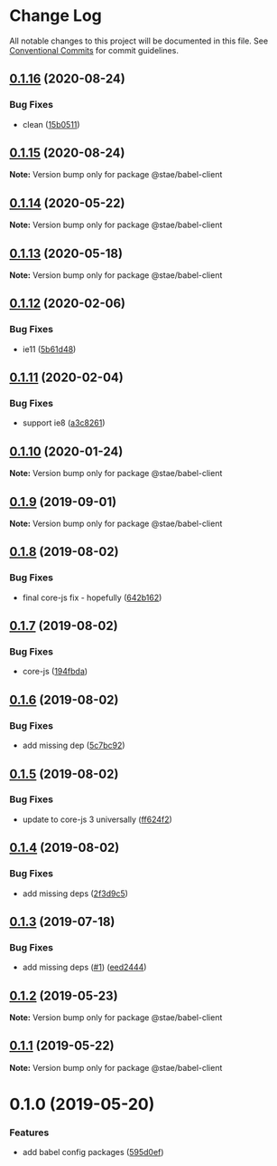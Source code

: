 # Change Log

All notable changes to this project will be documented in this file.
See [Conventional Commits](https://conventionalcommits.org) for commit guidelines.

## [0.1.16](https://github.com/staeco/modules/compare/@stae/babel-client@0.1.14...@stae/babel-client@0.1.16) (2020-08-24)


### Bug Fixes

* clean ([15b0511](https://github.com/staeco/modules/commit/15b05110e4f7958802d6d0182b6d2815d707ec48))





## [0.1.15](https://github.com/staeco/modules/compare/@stae/babel-client@0.1.14...@stae/babel-client@0.1.15) (2020-08-24)

**Note:** Version bump only for package @stae/babel-client





## [0.1.14](https://github.com/staeco/modules/compare/@stae/babel-client@0.1.13...@stae/babel-client@0.1.14) (2020-05-22)

**Note:** Version bump only for package @stae/babel-client





## [0.1.13](https://github.com/staeco/modules/compare/@stae/babel-client@0.1.12...@stae/babel-client@0.1.13) (2020-05-18)

**Note:** Version bump only for package @stae/babel-client





## [0.1.12](https://github.com/staeco/modules/compare/@stae/babel-client@0.1.11...@stae/babel-client@0.1.12) (2020-02-06)


### Bug Fixes

* ie11 ([5b61d48](https://github.com/staeco/modules/commit/5b61d48))





## [0.1.11](https://github.com/staeco/modules/compare/@stae/babel-client@0.1.10...@stae/babel-client@0.1.11) (2020-02-04)


### Bug Fixes

* support ie8 ([a3c8261](https://github.com/staeco/modules/commit/a3c8261))





## [0.1.10](https://github.com/staeco/modules/compare/@stae/babel-client@0.1.9...@stae/babel-client@0.1.10) (2020-01-24)

**Note:** Version bump only for package @stae/babel-client





## [0.1.9](https://github.com/staeco/modules/compare/@stae/babel-client@0.1.8...@stae/babel-client@0.1.9) (2019-09-01)

**Note:** Version bump only for package @stae/babel-client





## [0.1.8](https://github.com/staeco/modules/compare/@stae/babel-client@0.1.7...@stae/babel-client@0.1.8) (2019-08-02)


### Bug Fixes

* final core-js fix - hopefully ([642b162](https://github.com/staeco/modules/commit/642b162))





## [0.1.7](https://github.com/staeco/modules/compare/@stae/babel-client@0.1.6...@stae/babel-client@0.1.7) (2019-08-02)


### Bug Fixes

* core-js ([194fbda](https://github.com/staeco/modules/commit/194fbda))





## [0.1.6](https://github.com/staeco/modules/compare/@stae/babel-client@0.1.5...@stae/babel-client@0.1.6) (2019-08-02)


### Bug Fixes

* add missing dep ([5c7bc92](https://github.com/staeco/modules/commit/5c7bc92))





## [0.1.5](https://github.com/staeco/modules/compare/@stae/babel-client@0.1.4...@stae/babel-client@0.1.5) (2019-08-02)


### Bug Fixes

* update to core-js 3 universally ([ff624f2](https://github.com/staeco/modules/commit/ff624f2))





## [0.1.4](https://github.com/staeco/modules/compare/@stae/babel-client@0.1.3...@stae/babel-client@0.1.4) (2019-08-02)


### Bug Fixes

* add missing deps ([2f3d9c5](https://github.com/staeco/modules/commit/2f3d9c5))





## [0.1.3](https://github.com/staeco/modules/compare/@stae/babel-client@0.1.2...@stae/babel-client@0.1.3) (2019-07-18)


### Bug Fixes

* add missing deps ([#1](https://github.com/staeco/modules/issues/1)) ([eed2444](https://github.com/staeco/modules/commit/eed2444))





## [0.1.2](https://github.com/staeco/modules/compare/@stae/babel-client@0.1.1...@stae/babel-client@0.1.2) (2019-05-23)

**Note:** Version bump only for package @stae/babel-client





## [0.1.1](https://github.com/staeco/modules/compare/@stae/babel-client@0.1.0...@stae/babel-client@0.1.1) (2019-05-22)

**Note:** Version bump only for package @stae/babel-client





# 0.1.0 (2019-05-20)


### Features

* add babel config packages ([595d0ef](https://github.com/staeco/modules/commit/595d0ef))
